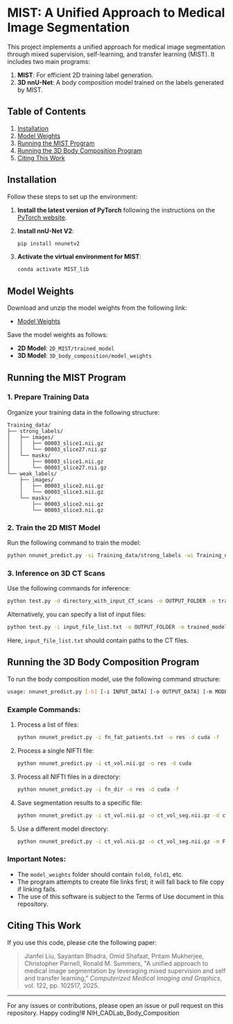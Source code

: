 # MIST: A Unified Approach to Medical Image Segmentation

This project implements a unified approach for medical image segmentation through mixed supervision, self-learning, and transfer learning (MIST). It includes two main programs:
1. **MIST**: For efficient 2D training label generation.
2. **3D nnU-Net**: A body composition model trained on the labels generated by MIST.

## Table of Contents

1. [Installation](#installation)
2. [Model Weights](#model-weights)
3. [Running the MIST Program](#running-the-mist-program)
4. [Running the 3D Body Composition Program](#running-the-3d-body-composition-program)
5. [Citing This Work](#citing-this-work)

## Installation

Follow these steps to set up the environment:

1. **Install the latest version of PyTorch** following the instructions on the [PyTorch website](https://pytorch.org/get-started/locally/).

2. **Install nnU-Net V2**:
   ```bash
   pip install nnunetv2
   ```

3. **Activate the virtual environment for MIST**:
   ```bash
   conda activate MIST_lib
   ```

## Model Weights

Download and unzip the model weights from the following link:
- [Model Weights](https://nihcc.box.com/s/rxbf6j9ouzdgk1znlv3zoh865t6owelx)

Save the model weights as follows:
- **2D Model**: `2D_MIST/trained_model`
- **3D Model**: `3D_body_composition/model_weights`

## Running the MIST Program

### 1. Prepare Training Data

Organize your training data in the following structure:

```
Training_data/
├── strong_labels/
│   ├── images/
│   │   ├── 00003_slice1.nii.gz
│   │   └── 00003_slice27.nii.gz
│   └── masks/
│       ├── 00003_slice1.nii.gz
│       └── 00003_slice27.nii.gz
└── weak_labels/
    ├── images/
    │   ├── 00003_slice2.nii.gz
    │   └── 00003_slice3.nii.gz
    └── masks/
        ├── 00003_slice2.nii.gz
        └── 00003_slice3.nii.gz
```

### 2. Train the 2D MIST Model

Run the following command to train the model:

```bash
python nnunet_predict.py -si Training_data/strong_labels -wi Training_data/weak_labels -c fat_seg_dual_branch -o model_file_fold
```

### 3. Inference on 3D CT Scans

Use the following commands for inference:

```bash
python test.py -d directory_with_input_CT_scans -o OUTPUT_FOLDER -m trained_models/checkpoint_best.py
```

Alternatively, you can specify a list of input files:

```bash
python test.py -i input_file_list.txt -o OUTPUT_FOLDER -m trained_models/checkpoint_best.py
```

Here, `input_file_list.txt` should contain paths to the CT files.

## Running the 3D Body Composition Program

To run the body composition model, use the following command structure:

```bash
usage: nnunet_predict.py [-h] [-i INPUT_DATA] [-o OUTPUT_DATA] [-m MODEL_DIRECTORY] [-v] [-f] [-d device]
```

### Example Commands:

1. Process a list of files:
   ```bash
   python nnunet_predict.py -i fn_fat_patients.txt -o res -d cuda -f
   ```

2. Process a single NIFTI file:
   ```bash
   python nnunet_predict.py -i ct_vol.nii.gz -o res -d cuda
   ```

3. Process all NIFTI files in a directory:
   ```bash
   python nnunet_predict.py -i fn_dir -o res -d cuda -f
   ```

4. Save segmentation results to a specific file:
   ```bash
   python nnunet_predict.py -i ct_vol.nii.gz -o ct_vol_seg.nii.gz -d cuda
   ```

5. Use a different model directory:
   ```bash
   python nnunet_predict.py -i ct_vol.nii.gz -o ct_vol_seg.nii.gz -m FOLD_to_save_another_FIVE_folds_model_files -d cuda
   ```

### Important Notes:
- The `model_weights` folder should contain `fold0`, `fold1`, etc.
- The program attempts to create file links first; it will fall back to file copy if linking fails.
- The use of this software is subject to the Terms of Use document in this repository.

## Citing This Work

If you use this code, please cite the following paper:

> Jianfei Liu, Sayantan Bhadra, Omid Shafaat, Pritam Mukherjee, Christopher Parnell, Ronald M. Summers, "A unified approach to medical image segmentation by leveraging mixed supervision and self and transfer learning," *Computerized Medical Imaging and Graphics*, vol. 122, pp. 102517, 2025. 

---

For any issues or contributions, please open an issue or pull request on this repository. Happy coding!# NIH_CADLab_Body_Composition
